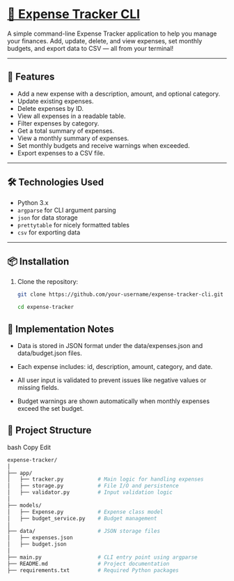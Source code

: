  # <a href="https://roadmap.sh/projects/expense-tracker">🧾 Expense Tracker CLI </a>

A simple command-line Expense Tracker application to help you manage your finances. Add, update, delete, and view expenses, set monthly budgets, and export data to CSV — all from your terminal!

---

## 🚀 Features

- Add a new expense with a description, amount, and optional category.
- Update existing expenses.
- Delete expenses by ID.
- View all expenses in a readable table.
- Filter expenses by category.
- Get a total summary of expenses.
- View a monthly summary of expenses.
- Set monthly budgets and receive warnings when exceeded.
- Export expenses to a CSV file.

---

## 🛠️ Technologies Used

- Python 3.x
- `argparse` for CLI argument parsing
- `json` for data storage
- `prettytable` for nicely formatted tables
- `csv` for exporting data

---

## 📦 Installation

1. Clone the repository:

   ```bash
   git clone https://github.com/your-username/expense-tracker-cli.git
   ```
   ```bash
   cd expense-tracker
   ```
## 🧠 Implementation Notes
- Data is stored in JSON format under the data/expenses.json and data/budget.json files.

- Each expense includes: id, description, amount, category, and date.

- All user input is validated to prevent issues like negative values or missing fields.

- Budget warnings are shown automatically when monthly expenses exceed the set budget.

## 📁 Project Structure
bash
Copy
Edit

```bash
expense-tracker/
│
├── app/
│   ├── tracker.py           # Main logic for handling expenses
│   ├── storage.py           # File I/O and persistence
│   ├── validator.py         # Input validation logic
│
├── models/
│   ├── Expense.py           # Expense class model
│   ├── budget_service.py    # Budget management
│
├── data/                    # JSON storage files
│   ├── expenses.json
│   ├── budget.json
│
├── main.py                  # CLI entry point using argparse
├── README.md                # Project documentation
├── requirements.txt         # Required Python packages
```
